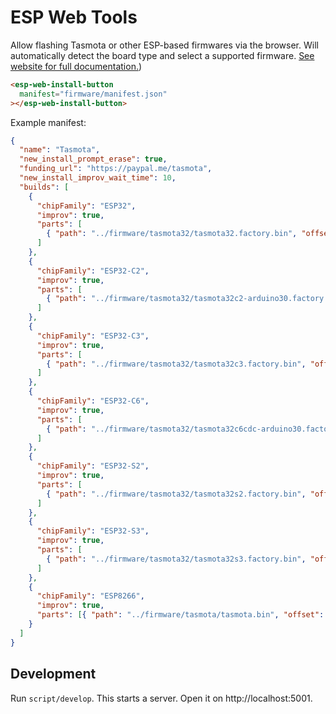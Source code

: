 # ESP Web Tools

Allow flashing Tasmota or other ESP-based firmwares via the browser. Will automatically detect the board type and select a supported firmware. [See website for full documentation.](https://jason2866.github.io/esp-web-tools/))

```html
<esp-web-install-button
  manifest="firmware/manifest.json"
></esp-web-install-button>
```

Example manifest:

```json
{
  "name": "Tasmota",
  "new_install_prompt_erase": true,
  "funding_url": "https://paypal.me/tasmota",
  "new_install_improv_wait_time": 10,
  "builds": [
    {
      "chipFamily": "ESP32",
      "improv": true,
      "parts": [
        { "path": "../firmware/tasmota32/tasmota32.factory.bin", "offset": 0 }
      ]
    },
    {
      "chipFamily": "ESP32-C2",
      "improv": true,
      "parts": [
        { "path": "../firmware/tasmota32/tasmota32c2-arduino30.factory.bin", "offset": 0 }
      ]
    },
    {
      "chipFamily": "ESP32-C3",
      "improv": true,
      "parts": [
        { "path": "../firmware/tasmota32/tasmota32c3.factory.bin", "offset": 0 }
      ]
    },
    {
      "chipFamily": "ESP32-C6",
      "improv": true,
      "parts": [
        { "path": "../firmware/tasmota32/tasmota32c6cdc-arduino30.factory.bin", "offset": 0 }
      ]
    },
    {
      "chipFamily": "ESP32-S2",
      "improv": true,
      "parts": [
        { "path": "../firmware/tasmota32/tasmota32s2.factory.bin", "offset": 0 }
      ]
    },
    {
      "chipFamily": "ESP32-S3",
      "improv": true,
      "parts": [
        { "path": "../firmware/tasmota32/tasmota32s3.factory.bin", "offset": 0 }
      ]
    },
    {
      "chipFamily": "ESP8266",
      "improv": true,
      "parts": [{ "path": "../firmware/tasmota/tasmota.bin", "offset": 0 }]
    }
  ]
}
```

## Development

Run `script/develop`. This starts a server. Open it on http://localhost:5001.
